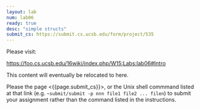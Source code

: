 ```yaml
---
layout: lab
num: lab06
ready: true
desc: "simple structs"
submit_cs: https://submit.cs.ucsb.edu/form/project/535
---
```


Please visit:

<https://foo.cs.ucsb.edu/16wiki/index.php/W15:Labs:lab06#Intro>

This content will eventually be relocated to here.

Please the page <{{page.submit_cs}}>, or the Unix shell commmand listed at that
link (e.g. `~submit/submit -p nnn file1 file2 ... filen`) to
submit your assignment rather than the command listed in the instructions. 

